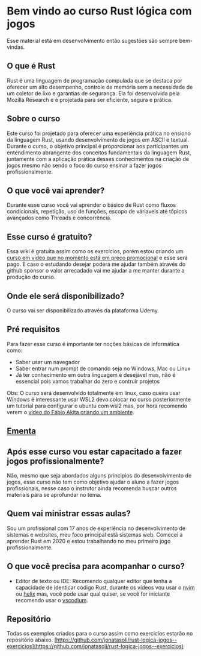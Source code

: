 # Bem vindo ao curso Rust lógica com jogos

Esse material está em desenvolvimento então sugestões são sempre bem-vindas.

## O que é Rust
Rust é uma linguagem de programação compulada que se destaca por oferecer um alto desempenho, controle de memória sem a necessidade de um coletor de lixo e garantias de segurança. Ela foi desenvolvida pela Mozilla Research e é projetada para ser eficiente, segura e prática.

## Sobre o curso
Este curso foi projetado para oferecer uma experiência prática no ensiono da linguagem Rust, usando desenvolvimento de jogos em ASCII e textual. Durante o curso, o objetivo principal é proporcionar aos participantes um entendimento abrangente dos conceitos fundamentais da linguagem Rust, juntamente com a aplicação prática desses conhecimentos na criação de jogos mesmo não sendo o foco do curso ensinar a fazer jogos profissionalmente.

## O que você vai aprender?
Durante esse curso você vai aprender o básico de Rust como fluxos condicionais, repetição, uso de funções, escopo de váriaveis até tópicos avançados como Threads e concorrência.


## Esse curso é gratuito?
Essa wiki é gratuita assim como os exercícios, porém estou criando um [curso em vídeo que no momento está em preço promocional](https://www.udemy.com/course/rust-da-logica-aos-jogos/?couponCode=FAC5A652FBFFA4850D59) e esse será pago. E caso o estudando desejar poderá me ajudar também através do github sponsor o valor arrecadado vai me ajudar a me manter durante a produção do curso.

## Onde ele será disponibilizado?
O curso vai ser disponibilizado através da plataforma Udemy.


## Pré requisitos
Para fazer esse curso é importante ter noções básicas de informática como:
- Saber usar um navegador
- Saber entrar num prompt de comando seja no Windows, Mac ou Linux
- Já ter conhecimento em outra linguagem é desejável mas, não é essencial pois vamos trabalhar do zero e contruir projetos

Obs: O curso será desenvolvido totalmente em linux, caso queira usar Windows é interessante usar WSL2 devo colocar no curso posteriormente um tutorial para configurar o ubuntu com wsl2 mas, por hora recomendo verem o [vídeo do Fábio Akita criando um ambiente](https://www.youtube.com/watch?v=sjrW74Hx5Po).

## [Ementa](./SUMMARY.md)

## Após esse curso vou estar capacitado a fazer jogos profissionalmente?
Não, mesmo que seja abordados alguns principios do desenvolvimento de jogos, esse curso não tem como objetivo ajudar o aluno a fazer jogos profissionais, nesse caso o instrutor
ainda recomenda buscar outros materiais para se aprofundar no tema.

## Quem vai ministrar essas aulas?
Sou um profissional com 17 anos de experiência no desenvolvimento de sistemas e websites, meu foco principal está sistemas web. Comecei a aprender Rust em 2020 e estou trabalhando no meu primeiro jogo profissionalmente.

## O que você precisa para acompanhar o curso?

- Editor de texto ou IDE: Recomendo qualquer editor que tenha a capacidade de identicar código Rust, durante os vídeos vou usar o [nvim](https://neovim.io/) ou [helix](https://helix-editor.com/) mas, você pode usar qual quiser, se você for iniciante recomendo usar o [vscodium](https://vscodium.com/).

## Repositório
Todas os exemplos criados para o curso assim como exercicíos estarão no repositório abaixo.
[https://github.com/jonatasoli/rust-logica-jogos--exercicios](https://github.com/jonatasoli/rust-logica-jogos--exercicios)

